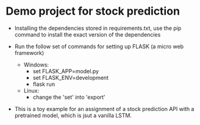# Demo project for stock prediction

- Installing the dependencies stored in requirements.txt, use the pip command to install the exact version of the dependencies
-  Run the follow set of commands for setting up FLASK (a micro web framework)
    - Windows: 
        - set FLASK_APP=model.py
        - set FLASK_ENV=development
        - flask run
    - Linux: 
        - change the 'set' into 'export'
 
-  This is a toy example for an assignment of a stock prediction API with a pretrained model, which is jsut a vanilla LSTM.
 


